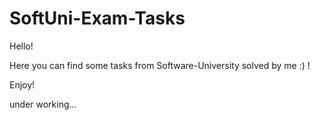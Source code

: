 # SoftUni-Exam-Tasks

Hello!

Here you can find some tasks from Software-University solved by me :) !

Enjoy!

under working...
